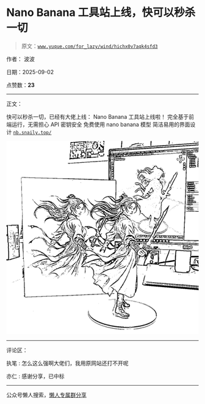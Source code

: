 # Nano Banana 工具站上线，快可以秒杀一切

> 原文：[`www.yuque.com/for_lazy/wind/hichx0v7aqk4sfd3`](https://www.yuque.com/for_lazy/wind/hichx0v7aqk4sfd3)

作者： 波波

日期：2025-09-02

点赞数：**23**

* * *

正文：

快可以秒杀一切，已经有大佬上线： Nano Banana 工具站上线啦！ 完全基于前端运行，无需担心 API 密钥安全 免费使用 nano banana
模型 简洁易用的界面设计 [`nb.snaily.top/`](https://nb.snaily.top/)

![](img/d6b09e9ccf787beefd215f9bc9414dce.png "None")

* * *

评论区：

执笔 : 怎么这么强啊大佬们，我用原网站还打不开呢

亦仁 : 感谢分享，已中标

* * *

公众号懒人搜索，[懒人专属群分享](https://lazybook.fun/#/blog/group)